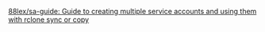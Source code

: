 
[88lex/sa-guide: Guide to creating multiple service accounts and using them with rclone sync or copy](https://github.com/88lex/sa-guide)
